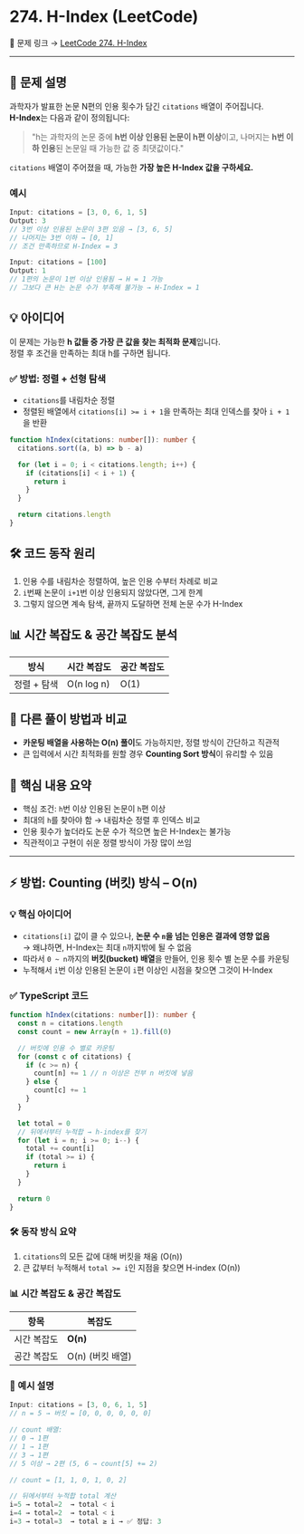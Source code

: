 # 274. H-Index (LeetCode)

🔗 문제 링크 → [LeetCode 274. H-Index](https://leetcode.com/problems/h-index)

---

## 🧩 문제 설명

과학자가 발표한 논문 N편의 인용 횟수가 담긴 `citations` 배열이 주어집니다.  
**H-Index**는 다음과 같이 정의됩니다:

> "h는 과학자의 논문 중에 **h번 이상 인용된 논문이 h편 이상**이고, 나머지는 **h번 이하 인용**된 논문일 때 가능한 값 중 최댓값이다."

`citations` 배열이 주어졌을 때, 가능한 **가장 높은 H-Index 값을 구하세요.**

### 예시

```ts
Input: citations = [3, 0, 6, 1, 5]
Output: 3
// 3번 이상 인용된 논문이 3편 있음 → [3, 6, 5]
// 나머지는 3번 이하 → [0, 1]
// 조건 만족하므로 H-Index = 3
```

```ts
Input: citations = [100]
Output: 1
// 1편의 논문이 1번 이상 인용됨 → H = 1 가능
// 그보다 큰 H는 논문 수가 부족해 불가능 → H-Index = 1
```

## 💡 아이디어

이 문제는 가능한 **h 값들 중 가장 큰 값을 찾는 최적화 문제**입니다.  
정렬 후 조건을 만족하는 최대 h를 구하면 됩니다.

### ✅ 방법: 정렬 + 선형 탐색

- `citations`를 내림차순 정렬
- 정렬된 배열에서 `citations[i] >= i + 1`을 만족하는 최대 인덱스를 찾아 `i + 1`을 반환

```ts
function hIndex(citations: number[]): number {
  citations.sort((a, b) => b - a)

  for (let i = 0; i < citations.length; i++) {
    if (citations[i] < i + 1) {
      return i
    }
  }

  return citations.length
}
```

## 🛠️ 코드 동작 원리

1. 인용 수를 내림차순 정렬하여, 높은 인용 수부터 차례로 비교
2. `i`번째 논문이 `i+1`번 이상 인용되지 않았다면, 그게 한계
3. 그렇지 않으면 계속 탐색, 끝까지 도달하면 전체 논문 수가 H-Index

## 📊 시간 복잡도 & 공간 복잡도 분석

| 방식        | 시간 복잡도 | 공간 복잡도 |
| ----------- | ----------- | ----------- |
| 정렬 + 탐색 | O(n log n)  | O(1)        |

## 🔄 다른 풀이 방법과 비교

- **카운팅 배열을 사용하는 O(n) 풀이**도 가능하지만, 정렬 방식이 간단하고 직관적
- 큰 입력에서 시간 최적화를 원할 경우 **Counting Sort 방식**이 유리할 수 있음

## 📝 핵심 내용 요약

- 핵심 조건: `h`번 이상 인용된 논문이 `h`편 이상
- 최대의 `h`를 찾아야 함 → 내림차순 정렬 후 인덱스 비교
- 인용 횟수가 높더라도 논문 수가 적으면 높은 H-Index는 불가능
- 직관적이고 구현이 쉬운 정렬 방식이 가장 많이 쓰임

---

## ⚡ 방법: **Counting (버킷) 방식 – O(n)**

### 💡 핵심 아이디어

- `citations[i]` 값이 클 수 있으나, **논문 수 `n`을 넘는 인용은 결과에 영향 없음**  
  → 왜냐하면, H-Index는 최대 `n`까지밖에 될 수 없음
- 따라서 `0 ~ n`까지의 **버킷(bucket) 배열**을 만들어, 인용 횟수 별 논문 수를 카운팅
- 누적해서 `i`번 이상 인용된 논문이 `i`편 이상인 시점을 찾으면 그것이 H-Index

### ✅ TypeScript 코드

```ts
function hIndex(citations: number[]): number {
  const n = citations.length
  const count = new Array(n + 1).fill(0)

  // 버킷에 인용 수 별로 카운팅
  for (const c of citations) {
    if (c >= n) {
      count[n] += 1 // n 이상은 전부 n 버킷에 넣음
    } else {
      count[c] += 1
    }
  }

  let total = 0
  // 뒤에서부터 누적합 → h-index를 찾기
  for (let i = n; i >= 0; i--) {
    total += count[i]
    if (total >= i) {
      return i
    }
  }

  return 0
}
```

### 🛠️ 동작 방식 요약

1. `citations`의 모든 값에 대해 버킷을 채움 (O(n))
2. 큰 값부터 누적해서 `total >= i`인 지점을 찾으면 H-index (O(n))

### 📊 시간 복잡도 & 공간 복잡도

| 항목        | 복잡도           |
| ----------- | ---------------- |
| 시간 복잡도 | **O(n)**         |
| 공간 복잡도 | O(n) (버킷 배열) |

### 🔁 예시 설명

```ts
Input: citations = [3, 0, 6, 1, 5]
// n = 5 → 버킷 = [0, 0, 0, 0, 0, 0]

// count 배열:
// 0 → 1편
// 1 → 1편
// 3 → 1편
// 5 이상 → 2편 (5, 6 → count[5] += 2)

// count = [1, 1, 0, 1, 0, 2]

// 뒤에서부터 누적합 total 계산
i=5 → total=2  → total < i
i=4 → total=2  → total < i
i=3 → total=3  → total ≥ i → ✅ 정답: 3
```
